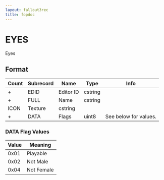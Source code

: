 ```yaml
---
layout: fallout3rec
title: fopdoc
---
```

EYES
====

Eyes

## Format

Count | Subrecord | Name | Type | Info
------|-------|------|------|-----
+ | EDID | Editor ID | cstring |
+ | FULL | Name | cstring |
 | ICON | Texture | cstring |
+ | DATA | Flags | uint8 | See below for values.

### DATA Flag Values

Value | Meaning
------|--------
0x01 | Playable
0x02 | Not Male
0x04 | Not Female
